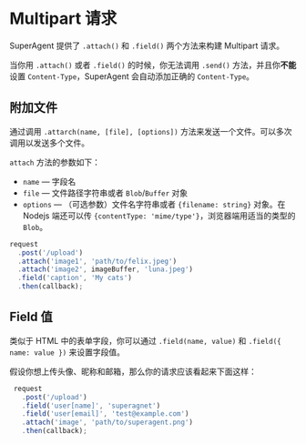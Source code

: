 # Multipart 请求

SuperAgent 提供了 `.attach()` 和 `.field()` 两个方法来构建 Multipart 请求。

当你用 `.attach()` 或者 `.field()` 的时候，你无法调用 `.send()` 方法，并且你**不能**设置
`Content-Type`，SuperAgent 会自动添加正确的 `Content-Type`。

##
## 附加文件

通过调用 `.attarch(name, [file], [options])` 方法来发送一个文件。可以多次调用以发送多个文件。

`attach` 方法的参数如下：

* `name` — 字段名
* `file` — 文件路径字符串或者 `Blob`/`Buffer` 对象
* `options` — （可选参数）文件名字符串或者 `{filename: string}` 对象。在 Nodejs 端还可以传 `{contentType: 'mime/type'}`，浏览器端用适当的类型的 `Blob`。

```js
request
  .post('/upload')
  .attach('image1', 'path/to/felix.jpeg')
  .attach('image2', imageBuffer, 'luna.jpeg')
  .field('caption', 'My cats')
  .then(callback);
```

## Field 值

类似于 HTML 中的表单字段，你可以通过 `.field(name, value)` 和 `.field({ name: value })`
来设置字段值。

假设你想上传头像、昵称和邮箱，那么你的请求应该看起来下面这样：

```js
 request
   .post('/upload')
   .field('user[name]', 'superagnet')
   .field('user[email]', 'test@example.com')
   .attach('image', 'path/to/superagent.png')
   .then(callback);
```
